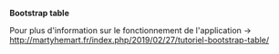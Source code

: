 **Bootstrap table** <br>

Pour plus d'information sur le fonctionnement de l'application -> <br> http://martyhemart.fr/index.php/2019/02/27/tutoriel-bootstrap-table/
